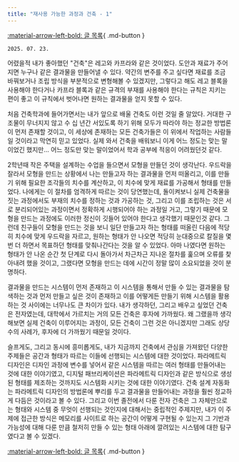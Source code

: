 ```yaml
---
title: "재사용 가능한 과정과 건축 - 1"
---
```


[:material-arrow-left-bold: 글 목록](../index.md){ .md-button }

`2025. 07. 23.`

어렸을적 내가 좋아했던 "건축"은 레고와 카프라와 같은 것이었다. 도안과 재료가 주어지면 누구나 같은 결과물을 만들어낼 수 있다. 약간의 변주를 주고 싶다면 재료를 조금 바꿔보거나 조립 방식을 부분적으로 변형해볼 수 있겠지만, 그렇다고 해도 레고 블록을 사용해야 한다거나 카프라 블록과 같은 규격의 부재를 사용해야 한다는 규칙은 지키는 편이 좋고 이 규칙에서 벗어나면 원하는 결과물을 얻지 못할 수 있다.

처음 건축학과에 들어가면서는 내가 앞으로 배울 건축도 이런 것일 줄 알았다. 거대한 구조물이 무너지지 않고 수 십 년간 서있도록 하기 위해 모두가 따라야 하는 정교한 방법론이 먼저 존재할 것이고, 이 세상에 존재하는 모든 건축가들은 이 위에서 작업하는 사람들일 것이라고 막연히 믿고 있었다. 실제 와서 건축을 배워보니 이게 어느 정도는 맞는 말이었긴 했지만... 어느 정도만 맞는 말이었어서 학과 공부에 적응이 어려웠던것 같다.

2학년때 작은 주택을 설계하는 수업을 들으면서 모형을 만들던 것이 생각난다. 우드락을 잘라서 모형을 만드는 상황에서 나는 만들고자 하는 결과물을 먼저 떠올리고, 이를 만들기 위해 필요한 조각들의 치수를 계산하고, 이 치수에 맞게 재료를 가공해서 형태를 만들었다. 나에게는 이 절차를 엄격하게 따르는 것이 당연했는데, 돌이켜보니 실제 건축물을 짓는 과정에서도 부재의 치수를 정하는 것과 가공하는 것, 그리고 이를 조립하는 것은 서로 분리되어있는 과정이면서 정확하게 시행되어야 하는 과정일 거고, 그렇기 때문에 모형을 만드는 과정에도 이러한 정신이 깃들어 있어야 한다고 생각했기 때문인것 같다. 그런데 친구들이 모형을 만드는 것을 보니 일단 만들고자 하는 형태를 떠올린 다음에 적당히 치수에 맞게 우드락을 자르고, 원하는 형태가 안 나오면 적당히 눈대중으로 칼질을 몇 번 더 하면서 목표하던 형태를 맞춰나간다는 것을 알 수 있었다. 아마 나였다면 원하는 형태가 안 나온 순간 첫 단계로 다시 돌아가서 차근차근 지나온 절차를 훑으며 오류를 찾아내려 했을 것이고, 그랬다면 모형을 만드는 데에 시간이 정말 많이 소요되었을 것이 분명하다.

결과물을 만드는 시스템이 먼저 존재하고 이 시스템을 통해서 만들 수 있는 결과물을 탐색하는 것과 먼저 만들고 싶은 것이 존재하고 이를 어떻게든 만들기 위해 시스템을 활용하는 것 사이에는 너무나도 큰 차이가 있다. 내가 생각하던, 그리고 배우고 싶었던 건축은 전자였는데, 대학에서 가르치는 거의 모든 건축은 후자에 가까웠다. 왜 그랬을까 생각해보면 실제 건축이 이루어지는 과정이, 모든 건축이 그런 것은 아니겠지만 그래도 상당 수의 사례가, 후자에 더 가까웠기 때문일 것이다.

슬프게도, 그리고 동시에 흥미롭게도, 내가 지금까지 건축에서 관심을 가져왔던 다양한 주제들은 공간과 형태가 따르는 이들에 선행되는 시스템에 대한 것이었다. 파라메트릭 디자인은 디자인 과정에 변수를 넣어서 같은 시스템을 따르는 여러 형태를 만들어내는 것에 대한 이야기였고, 디지털 패브리케이션은 파라메트릭 디자인과 같은 방식으로 생성된 형태를 제조하는 것까지도 시스템화 시키는 것에 대한 이야기였다. 건축 설계 자동화는 파라메트릭 디자인의 방법론에 뿌리를 두고 결과물을 만들어내는 과정을 훨씬 정교하게 다듬은 것이라고 볼 수 있다. 그리고 이번 졸전에서 다룬 전자 건축은 그 자체만으로는 형태와 시스템 중 무엇이 선행되는 것인지에 대해서는 중립적인 주제지만, 내가 이 주제에 접근한 방식은 메모리를 사이트로 하는 공간이 어떻게 구현될 수 있는지 그 기반과 가능성에 대해 다룬 만큼 철저히 만들 수 있는 형태 아래에 깔려있는 시스템에 대한 탐구였다고 볼 수 있겠다.

[:material-arrow-left-bold: 글 목록](../index.md){ .md-button }

